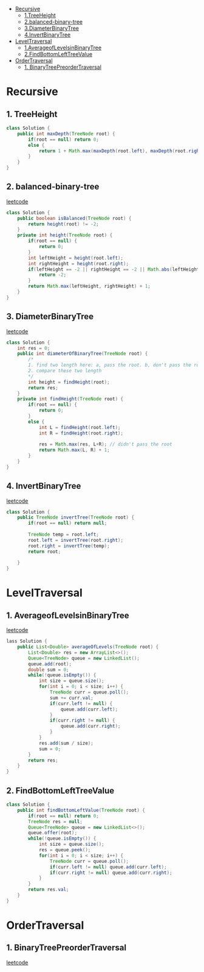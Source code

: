 <!-- GFM-TOC -->
* [Recursive](#Recursive)
     * [1.TreeHeight](#1-TreeHeight)
     * [2.balanced-binary-tree](#2-balanced-binary-tree)
     * [3.DiameterBinaryTree](#3-DiameterBinaryTree)
     * [4.InvertBinaryTree](#4-InvertBinaryTree)
* [LevelTraversal](#LevelTraversal)
     * [1.AverageofLevelsinBinaryTree](#1-AverageofLevelsinBinaryTree)
     * [2.FindBottomLeftTreeValue](#2-FindBottomLeftTreeValue)
* [OrderTraversal](#OrderTraversal)
     * [1. BinaryTreePreorderTraversal](BinaryTreePreorderTraversal)
<!-- GFM-TOC -->

# Recursive
## 1. TreeHeight
```java
class Solution {
    public int maxDepth(TreeNode root) {
        if(root == null) return 0;
        else {
            return 1 + Math.max(maxDepth(root.left), maxDepth(root.right));
        }
    }
}
```
## 2. balanced-binary-tree
[leetcode](https://leetcode.com/problems/balanced-binary-tree/description/)
```java
class Solution {
    public boolean isBalanced(TreeNode root) {
        return height(root) != -2;
    }
    private int height(TreeNode root) {
        if(root == null) {
            return 0;
        }
        int leftHeight = height(root.left);
        int rightHeight = height(root.right);
        if(leftHeight == -2 || rightHeight == -2 || Math.abs(leftHeight - rightHeight) > 1) {
            return -2;
        }
        return Math.max(leftHeight, rightHeight) + 1;
    }
}
```
## 3. DiameterBinaryTree
[leetcode](https://leetcode.com/problems/diameter-of-binary-tree/description/)
```java
class Solution {
    int res = 0;
    public int diameterOfBinaryTree(TreeNode root) {
        /*
        1. find two length here: a, pass the root. b, don't pass the root
        2. compare these two length
        */
        int height = findHeight(root);
        return res;
    }
    private int findHeight(TreeNode root) {
        if(root == null) {
            return 0;
        }
        else {
            int L = findHeight(root.left);
            int R = findHeight(root.right);
            
            res = Math.max(res, L+R); // didn't pass the root
            return Math.max(L, R) + 1;
        }
    }
}
```
## 4. InvertBinaryTree
[leetcode](https://leetcode.com/problems/invert-binary-tree/description/)
```java
class Solution {
    public TreeNode invertTree(TreeNode root) {
        if(root == null) return null;
        
        TreeNode temp = root.left;
        root.left = invertTree(root.right);
        root.right = invertTree(temp);
        return root;
        
    }
}
```
# LevelTraversal

## 1. AverageofLevelsinBinaryTree
[leetcode](https://leetcode.com/problems/average-of-levels-in-binary-tree/description/)
```java
lass Solution {
    public List<Double> averageOfLevels(TreeNode root) {
        List<Double> res = new ArrayList<>();
        Queue<TreeNode> queue = new LinkedList();
        queue.add(root);
        double sum = 0;
        while(!queue.isEmpty()) {
            int size = queue.size();
            for(int i = 0; i < size; i++) {
                TreeNode curr = queue.poll();
                sum += curr.val;
                if(curr.left != null) {
                    queue.add(curr.left);
                }
                if(curr.right != null) {
                    queue.add(curr.right);
                }
            }
            res.add(sum / size);
            sum = 0;
        }
        return res;
    }
}
```
## 2. FindBottomLeftTreeValue
```java
class Solution {
    public int findBottomLeftValue(TreeNode root) {
        if(root == null) return 0;
        TreeNode res = null;
        Queue<TreeNode> queue = new LinkedList<>();
        queue.offer(root);
        while(!queue.isEmpty()) {
            int size = queue.size();
            res = queue.peek();
            for(int i = 0; i < size; i++) {
                TreeNode curr = queue.poll();
                if(curr.left != null) queue.add(curr.left);
                if(curr.right != null) queue.add(curr.right);
            }
        }
        return res.val;
    }
}
```
# OrderTraversal

## 1. BinaryTreePreorderTraversal
[leetcode](https://leetcode.com/problems/binary-tree-preorder-traversal/description/)
```java

```

